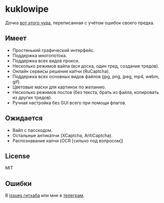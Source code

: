 # kuklowipe
Дочка [вот этого чуда](https://github.com/neuroliptica/traumatic), переписанная с учётом ошибок своего предка.

## Имеет
- Простенький графический интерфейс.
- Поддержка многопотока.
- Поддержка всех видов прокси.
- Несколько режимов вайпа (вся доска, один тред, создание тредов).
- Онлайн сервисы решения капчи (RuCaptcha).
- Поддержка всех основных видов файлов (jpg, png, jpeg, mp4, webm, gif).
- Цветовые маски для картинок по желанию.
- Несколько режимов постов (без текста, брать из файла, копировать из других тредов).
- Ручная настройка без GUI всего при помощи флагов.

## Ожидается
- Вайп с пасскодом.
- Остальные антикапчи (XCaptcha, AntiCaptcha).
- Распознавание капчи (OCR [сильно под вопросом])

## License
MIT

## Ошибки
В [issues гитхаба](https://github.com/neuroliptica/dollwipe/issues) или мне в [телеграм](https://t.me/seharehare).
